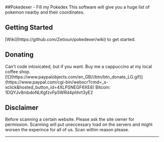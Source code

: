 ##Pokedexer - Fill my Pokedex 
This software will give you a huge list of pokemon nearby and their coordinates.
<br>
<h2><a name="getting-started">Getting Started</a></h2>
[Wiki](https://github.com/Zetioun/pokedexer/wiki) to get started.
<br/>
<h2><a name="donating">Donating</a></h2>
<a name="paypal">Can't code intoxicated, but if you want. Buy me a cappuccino at my local coffee shop.</a><br/>
[![](https://www.paypalobjects.com/en_GB/i/btn/btn_donate_LG.gif)](https://www.paypal.com/cgi-bin/webscr?cmd=_s-xclick&hosted_button_id=4XLPSNEGF6XE8)
Bitcoin: 1DQYJv8mbdoNLKgfzvFp5WRd4phhrt3yE2
<h2><a name="legal">Disclaimer</a></h2>
Before scanning a certain website. Please ask the site owner for permission. Scanning will put uneccessary load on
the servers and might worsen the experince for all of us. Scan within reason please.

<hr/>
